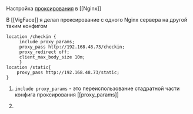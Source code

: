 Настройка [проксирования](прокси-сервер) в [[Nginx]] 

В [[VigFace]] я делал проксирование с одного Nginx сервера на другой таким конфигом
```nginx
location /checkin {
     include proxy_params;
     proxy_pass http://192.168.48.73/checkin;
     proxy_redirect off;                                                                                                          
     client_max_body_size 10m;
     }                                                                                                                                                                                                                    location /static{                                                                                                               
    proxy_pass http://192.168.48.73/static;                                                                                 }                                       
```

1. `include proxy_params` - это переиспользование стадратной части конфига проксирования [[proxy_params]]

2. 